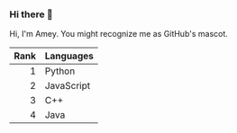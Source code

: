 ### Hi there 👋
Hi, I'm Amey. You might recognize me as GitHub's mascot.

| Rank | Languages  |
|-----:|------------|
|     1| Python     |
|     2| JavaScript |
|     3| C++        | 
|     4| Java       | 
<!--
**AmeyBhat190102/AmeyBhat190102** is a ✨ _special_ ✨ repository because its `README.md` (this file) appears on your GitHub profile.

Here are some ideas to get you started:

- 🔭 I’m currently working on ...
- 🌱 I’m currently learning ...
- 👯 I’m looking to collaborate on ...
- 🤔 I’m looking for help with ...
- 💬 Ask me about ...
- 📫 How to reach me: ...
- 😄 Pronouns: ...
- ⚡ Fun fact: ...
-->
